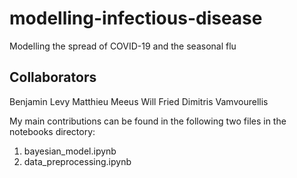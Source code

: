 # modelling-infectious-disease
Modelling the spread of COVID-19 and the seasonal flu

## Collaborators

Benjamin Levy
Matthieu Meeus
Will Fried
Dimitris Vamvourellis

My main contributions can be found in the following two files in the notebooks directory:
 1. bayesian_model.ipynb
 2. data_preprocessing.ipynb
